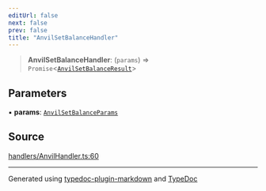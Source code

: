 ```yaml
---
editUrl: false
next: false
prev: false
title: "AnvilSetBalanceHandler"
---
```


> **AnvilSetBalanceHandler**: (`params`) => `Promise`\<[`AnvilSetBalanceResult`](/reference/tevm/actions-types/type-aliases/anvilsetbalanceresult/)\>

## Parameters

▪ **params**: [`AnvilSetBalanceParams`](/reference/tevm/actions-types/type-aliases/anvilsetbalanceparams/)

## Source

[handlers/AnvilHandler.ts:60](https://github.com/evmts/tevm-monorepo/blob/main/packages/actions-types/src/handlers/AnvilHandler.ts#L60)

***
Generated using [typedoc-plugin-markdown](https://www.npmjs.com/package/typedoc-plugin-markdown) and [TypeDoc](https://typedoc.org/)

